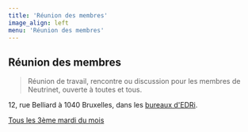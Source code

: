 ```yaml
---
title: 'Réunion des membres'
image_align: left
menu: 'Réunion des membres'
---
```


## Réunion des membres
> Réunion de travail, rencontre ou discussion pour les membres de Neutrinet, ouverte à toutes et tous.

12, rue Belliard à 1040 Bruxelles, dans les [bureaux d'EDRi](https://osm.org/go/0EoS3yxK5?node=3396312894).

[Tous les 3ème mardi du mois](https://files.neutrinet.be/index.php/apps/calendar/p/375V4JSNHTU04NXL?classes=btn,btn-primary,btn-lg)